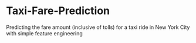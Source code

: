# Taxi-Fare-Prediction
Predicting the fare amount (inclusive of tolls) for a taxi ride in New York City with simple feature engineering
